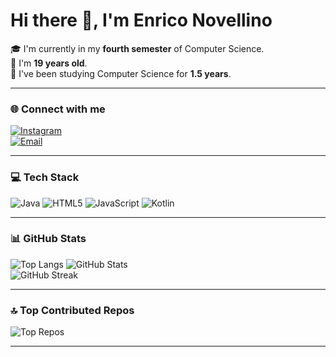 <!-- README.md - GitHub Profile: Enrico Novellino -->

# Hi there 👋, I'm Enrico Novellino

🎓 I'm currently in my **fourth semester** of Computer Science.  
👴 I'm **19 years old**.  
📆 I've been studying Computer Science for **1.5 years**.

---

### 🌐 Connect with me

[![Instagram](https://img.shields.io/badge/Instagram-%23212121.svg?style=for-the-badge&logo=instagram&logoColor=white)](https://instagram.com/enriqueiroz_)  
[![Email](https://img.shields.io/badge/Email-%23212121.svg?style=for-the-badge&logo=gmail&logoColor=white)](mailto:enrico.guimaraes1103@gmail.com)

---

### 💻 Tech Stack

![Java](https://img.shields.io/badge/Java-%23212121.svg?style=for-the-badge&logo=openjdk&logoColor=white)
![HTML5](https://img.shields.io/badge/HTML5-%23212121.svg?style=for-the-badge&logo=html5&logoColor=white)
![JavaScript](https://img.shields.io/badge/JavaScript-%23212121.svg?style=for-the-badge&logo=javascript&logoColor=F7DF1E)
![Kotlin](https://img.shields.io/badge/Kotlin-%23212121.svg?style=for-the-badge&logo=kotlin&logoColor=white)

---

### 📊 GitHub Stats

![Top Langs](https://github-readme-stats.vercel.app/api/top-langs/?username=enriconovellino&theme=graywhite&hide_border=false&layout=compact)
![GitHub Stats](https://github-readme-stats.vercel.app/api?username=enriconovellino&theme=graywhite&hide_border=false&include_all_commits=true&count_private=true)  
![GitHub Streak](https://github-readme-streak-stats.herokuapp.com/?user=enriconovellino&theme=graywhite&hide_border=false)  

---

### 🔝 Top Contributed Repos

![Top Repos](https://github-contributor-stats.vercel.app/api?username=enriconovellino&limit=5&theme=graywhite&combine_all_yearly_contributions=true)

---

